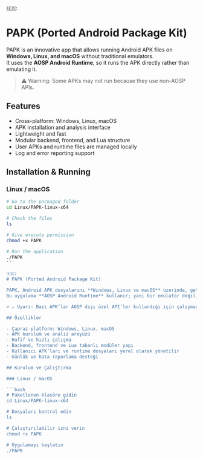 🇺🇸:
# PAPK (Ported Android Package Kit)

PAPK is an innovative app that allows running Android APK files on **Windows, Linux, and macOS** without traditional emulators.  
It uses the **AOSP Android Runtime**, so it runs the APK directly rather than emulating it.

> ⚠️ Warning: Some APKs may not run because they use non-AOSP APIs.

## Features

- Cross-platform: Windows, Linux, macOS  
- APK installation and analysis interface  
- Lightweight and fast  
- Modular backend, frontend, and Lua structure  
- User APKs and runtime files are managed locally  
- Log and error reporting support

## Installation & Running

### Linux / macOS

```bash
# Go to the packaged folder
cd Linux/PAPK-linux-x64

# Check the files
ls

# Give execute permission
chmod +x PAPK

# Run the application
./PAPK
'''

🇹🇷:
# PAPK (Ported Android Package Kit)

PAPK, Android APK dosyalarını **Windows, Linux ve macOS** üzerinde, geleneksel emülatörlere ihtiyaç duymadan çalıştırmanızı sağlayan yenilikçi bir uygulamadır.  
Bu uygulama **AOSP Android Runtime** kullanır; yani bir emülatör değil, doğrudan APK’yı çalıştırır.

> ⚠️ Uyarı: Bazı APK’lar AOSP dışı özel API’ler kullandığı için çalışmayabilir.

## Özellikler

- Çapraz platform: Windows, Linux, macOS  
- APK kurulum ve analiz arayüzü  
- Hafif ve hızlı çalışma  
- Backend, frontend ve Lua tabanlı modüler yapı  
- Kullanıcı APK’ları ve runtime dosyaları yerel olarak yönetilir  
- Günlük ve hata raporlama desteği

## Kurulum ve Çalıştırma

### Linux / macOS

```bash
# Paketlenen klasöre gidin
cd Linux/PAPK-linux-x64

# Dosyaları kontrol edin
ls

# Çalıştırılabilir izni verin
chmod +x PAPK

# Uygulamayı başlatın
./PAPK

